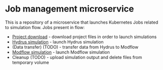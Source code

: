# Job management microservice

This is a repository of a microservice that launches Kubernetes Jobs related to simulation flow. Jobs present in flow:
* [Project download](https://github.com/WaterlinePL/project-download-job) - download project files in order to launch simulations
* [Hydrus simulation](https://github.com/WaterlinePL/hydrus-job) - launch Hydrus simulation
* (Data transfer) (TODO) - transfer data from Hydrus to Modflow
* [Modflow simulation](https://github.com/WaterlinePL/modflow-job) - launch Modflow simulation
* Cleanup (TODO) - upload simulation output and delete files from temporary volume

